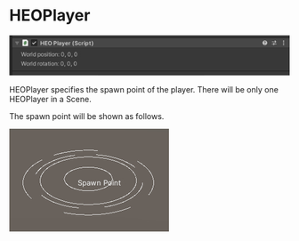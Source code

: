 
# HEOPlayer
![HEOPlayer](img/HEOPlayer.jpg)

HEOPlayer specifies the spawn point of the player. There will be only one HEOPlayer in a Scene.

The spawn point will be shown as follows.

![SpawnPoint](img/SpawnPoint.jpg)